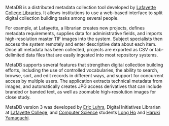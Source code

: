 MetaDB is a distributed metadata collection tool developed by [Lafayette College Libraries](http://library.lafayette.edu). It allows institutions to use a web-based interface to split digital collection building tasks among several people.

For example, at Lafayette, a librarian creates new projects, defines metadata requirements, supplies data for administrative fields, and imports high-resolution master TIF images into the system. Subject specialists then access the system remotely and enter descriptive data about each item. Once all metadata has been collected, projects are exported as CSV or tab-delimited data files that are easily ingested into most repository systems.

MetaDB supports several features that strengthen digital collection building efforts, including the use of controlled vocabularies, the ability to search, browse, sort, and edit records in different ways, and support for concurrent access by multiple users. The application extracts technical metadata from images, and automatically creates JPG access derivatives that can include branded or banded text, as well as zoomable high-resolution images for close study.

MetaDB version 3 was developed by [Eric Luhrs](http://digital.lafayette.edu/contact), Digital Initiatives Librarian at [Lafayette College](http://www.lafayette.edu), and [Computer Science](http://compsci.lafayette.edu) students [Long Ho](http://www.azndezign.com) and [Haruki Yamaguchi](http://cs.lafayette.edu/~yamagucm).

